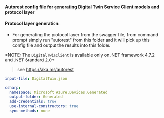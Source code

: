 #### Autorest config file for generating Digital Twin Service Client models and protocol layer

#### Protocol layer generation:
- For generating the protocol layer from the swagger file, from command prompt simply run "autorest" from this folder and it will pick up this config file and output the results into this folder.

*NOTE: The `DigitalTwinClient` is available only on .NET framework 4.7.2 and .NET Standard 2.0+.


> see https://aka.ms/autorest

``` yaml 
input-file: DigitalTwin.json

csharp:
  namespace: Microsoft.Azure.Devices.Generated
  output-folder: Generated
  add-credentials: true
  use-internal-constructors: true
  sync-methods: none
```
